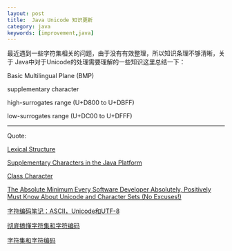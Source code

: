```yaml
---
layout: post
title:  Java Unicode 知识更新
category: java
keywords: [improvement,java]
---
```


最近遇到一些字符集相关的问题，由于没有有效整理，所以知识条理不够清晰，关于 Java中对于Unicode的处理需要理解的一些知识这里总结一下：

Basic Multilingual Plane (BMP)

supplementary character


high-surrogates range (U+D800 to U+DBFF)

low-surrogates range (U+DC00 to U+DFFF)














---

Quote:

[Lexical Structure](https://docs.oracle.com/javase/specs/jls/se7/html/jls-3.html#jls-3.1)

[Supplementary Characters in the Java Platform](http://www.oracle.com/us/technologies/java/supplementary-142654.html)

[Class Character](http://docs.oracle.com/javase/6/docs/api/java/lang/Character.html#unicode)

[The Absolute Minimum Every Software Developer Absolutely, Positively Must Know About Unicode and Character Sets (No Excuses!)](https://www.joelonsoftware.com/2003/10/08/the-absolute-minimum-every-software-developer-absolutely-positively-must-know-about-unicode-and-character-sets-no-excuses/)

[字符编码笔记：ASCII，Unicode和UTF-8](http://www.ruanyifeng.com/blog/2007/10/ascii_unicode_and_utf-8.html)

[彻底搞懂字符集和字符编码](http://hustcalm.me/blog/2013/04/06/che-di-gao-dong-zi-fu-ji-he-zi-fu-bian-ma-cooked-from-other-posts/)

[字符集和字符编码](http://www.cnblogs.com/skynet/archive/2011/05/03/2035105.html)
